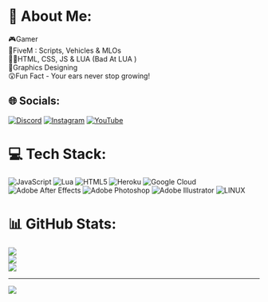 # 💫 About Me:
🎮Gamer<br>🎴FiveM : Scripts, Vehicles & MLOs<br>👨‍💻HTML, CSS, JS & LUA (Bad At LUA )<br>🎨Graphics Designing<br>😲Fun Fact - Your ears never stop growing!


## 🌐 Socials:
[![Discord](https://img.shields.io/badge/Discord-%237289DA.svg?logo=discord&logoColor=white)](https://discord.gg/https://discord.gg/C3hzTZ7dM8) [![Instagram](https://img.shields.io/badge/Instagram-%23E4405F.svg?logo=Instagram&logoColor=white)](https://instagram.com/https://www.instagram.com/parikshitgg/) [![YouTube](https://img.shields.io/badge/YouTube-%23FF0000.svg?logo=YouTube&logoColor=white)](https://youtube.com/@https://www.youtube.com/channel/UCeAi4RguJWqYsYDiuMQZzgQ) 

# 💻 Tech Stack:
![JavaScript](https://img.shields.io/badge/javascript-%23323330.svg?style=for-the-badge&logo=javascript&logoColor=%23F7DF1E) ![Lua](https://img.shields.io/badge/lua-%232C2D72.svg?style=for-the-badge&logo=lua&logoColor=white) ![HTML5](https://img.shields.io/badge/html5-%23E34F26.svg?style=for-the-badge&logo=html5&logoColor=white) ![Heroku](https://img.shields.io/badge/heroku-%23430098.svg?style=for-the-badge&logo=heroku&logoColor=white) ![Google Cloud](https://img.shields.io/badge/Google%20Cloud-%234285F4.svg?style=for-the-badge&logo=google-cloud&logoColor=white) ![Adobe After Effects](https://img.shields.io/badge/Adobe%20After%20Effects-9999FF.svg?style=for-the-badge&logo=Adobe%20After%20Effects&logoColor=white) ![Adobe Photoshop](https://img.shields.io/badge/adobephotoshop-%2331A8FF.svg?style=for-the-badge&logo=adobephotoshop&logoColor=white) ![Adobe Illustrator](https://img.shields.io/badge/adobeillustrator-%23FF9A00.svg?style=for-the-badge&logo=adobeillustrator&logoColor=white) ![LINUX](https://img.shields.io/badge/Linux-FCC624?style=for-the-badge&logo=linux&logoColor=black)
# 📊 GitHub Stats:
![](https://github-readme-stats.vercel.app/api?username=roskithegoat&theme=dark&hide_border=false&include_all_commits=false&count_private=false)<br/>
![](https://github-readme-streak-stats.herokuapp.com/?user=roskithegoat&theme=dark&hide_border=false)<br/>
![](https://github-readme-stats.vercel.app/api/top-langs/?username=roskithegoat&theme=dark&hide_border=false&include_all_commits=false&count_private=false&layout=compact)

---
[![](https://visitcount.itsvg.in/api?id=roskithegoat&icon=0&color=0)](https://visitcount.itsvg.in)

